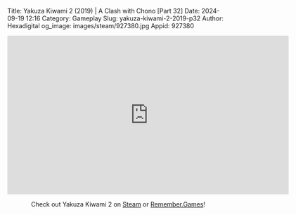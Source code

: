 Title: Yakuza Kiwami 2 (2019) | A Clash with Chono [Part 32]
Date: 2024-09-19 12:16
Category: Gameplay
Slug: yakuza-kiwami-2-2019-p32
Author: Hexadigital
og_image: images/steam/927380.jpg
Appid: 927380

<center><iframe src="https://www.youtube.com/embed/nLreMHD32e4?feature=oembed" allow="accelerometer; autoplay; encrypted-media; gyroscope; picture-in-picture" width="640" height="360" frameborder="0"></iframe>

Check out Yakuza Kiwami 2 on [Steam](https://store.steampowered.com/app/927380/?curator_clanid=34633900) or [Remember.Games](https://remember.games/game/344/yakuza-kiwami-2/)!</center>